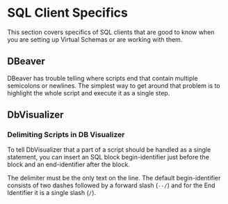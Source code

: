 # SQL Client Specifics

This section covers specifics of SQL clients that are good to know when you are setting up Virtual Schemas or are working with them.

## DBeaver

DBeaver has trouble telling where scripts end that contain multiple semicolons or newlines. The simplest way to get around that problem is to highlight the whole script and execute it as a single step.

## DbVisualizer

### Delimiting Scripts in DB Visualizer

To tell DbVisualizer that a part of a script should be handled as a single statement, you can insert an SQL block begin-identifier just before the block and an end-identifier after the block.

The delimiter must be the only text on the line. The default begin-identifier consists of two dashes followed by a forward slash (`--/`) and for the End Identifier it is a single slash (`/`).